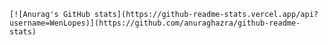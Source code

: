 <div>

    [![Anurag's GitHub stats](https://github-readme-stats.vercel.app/api?username=WenLopes)](https://github.com/anuraghazra/github-readme-stats)

  <!-- <a href="https://github.com/WenLopes">
    <img height="180em" src="https://github-readme-stats.vercel.app/api?username=WenLopes&show_icons=true&theme=dracula&include_all_commits=true&count_private=true"/>
    <img height="180em" src="https://github-readme-stats.vercel.app/api/top-langs/?username=WenLopes&layout=compact&langs_count=7&theme=dracula"/>
  </a> -->
<div>
